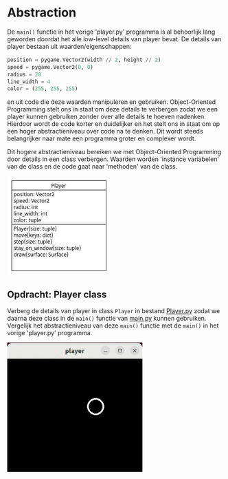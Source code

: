 # Abstraction

De `main()` functie in het vorige 'player.py' programma is al behoorlijk
lang geworden doordat het alle low-level details van player bevat. De
details van player bestaan uit waarden/eigenschappen:

```python
position = pygame.Vector2(width // 2, height // 2)
speed = pygame.Vector2(0, 0)
radius = 20
line_width = 4
color = (255, 255, 255)
```

en uit code die deze waarden manipuleren en gebruiken. Object-Oriented
Programming stelt ons in staat om deze details te verbergen zodat we
een player kunnen gebruiken zonder over alle details te hoeven
nadenken. Hierdoor wordt de code korter en duidelijker en het stelt
ons in staat om op een hoger abstractieniveau over code na te
denken. Dit wordt steeds belangrijker naar mate een programma groter
en complexer wordt. 

Dit hogere abstractieniveau bereiken we met Object-Oriented
Programming door details in een class verbergen. Waarden worden
'instance variabelen' van de class en de code gaat naar 'methoden' van
de class.

![Player.png](Player.png)

## Opdracht: Player class

Verberg de details van player in class `Player` in bestand
[Player.py](Player.py) zodat we daarna deze class in de `main()`
functie van [main.py](main.py) kunnen gebruiken. Vergelijk het
abstractieniveau van deze `main()` functie met de `main()` in het
vorige 'player.py' programma.

![player.gif](../pygame01_player/player.gif)
